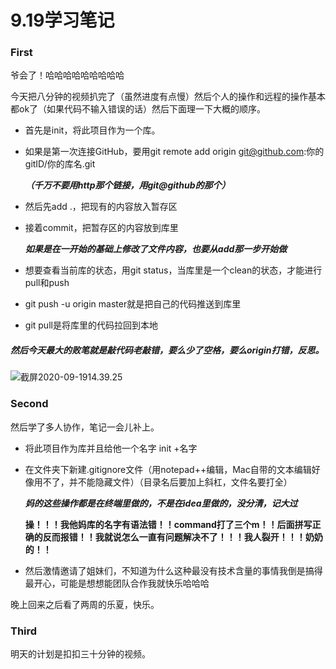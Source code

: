 # 9.19学习笔记



### First

爷会了！哈哈哈哈哈哈哈哈哈

今天把八分钟的视频扒完了（虽然进度有点慢）然后个人的操作和远程的操作基本都ok了（如果代码不输入错误的话）然后下面理一下大概的顺序。

- 首先是init，将此项目作为一个库。

- 如果是第一次连接GitHub，要用git remote add origin git@github.com:你的gitID/你的库名.git

  ***（千万不要用http那个链接，用git@github的那个）***

- 然后先add .，把现有的内容放入暂存区

- 接着commit，把暂存区的内容放到库里

  ***如果是在一开始的基础上修改了文件内容，也要从add那一步开始做***

- 想要查看当前库的状态，用git status，当库里是一个clean的状态，才能进行pull和push
- git push  -u origin master就是把自己的代码推送到库里
- git pull是将库里的代码拉回到本地



##### 然后今天最大的败笔就是敲代码老敲错，要么少了空格，要么origin打错，反思。

![截屏2020-09-1914.39.25](/Users/gin/Desktop/截图用/截屏2020-09-1914.39.25.png)







### Second

然后学了多人协作，笔记一会儿补上。

- 将此项目作为库并且给他一个名字 init +名字

- 在文件夹下新建.gitignore文件（用notepad++编辑，Mac自带的文本编辑好像用不了，并不能隐藏文件）（目录名后要加上斜杠，文件名要打全）

  ***妈的这些操作都是在终端里做的，不是在idea里做的，没分清，记大过***

  **操！！！我他妈库的名字有语法错！！command打了三个m！！后面拼写正确的反而报错！！我就说怎么一直有问题解决不了！！！我人裂开！！！奶奶的！！**

- 然后激情邀请了姐妹们，不知道为什么这种最没有技术含量的事情我倒是搞得最开心，可能是想想能团队合作我就快乐哈哈哈

晚上回来之后看了两周的乐夏，快乐。



### Third

明天的计划是扣扣三十分钟的视频。

